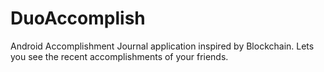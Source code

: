 # DuoAccomplish
Android Accomplishment Journal application inspired by Blockchain. Lets you see the recent accomplishments of your friends. 
